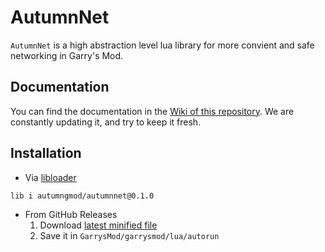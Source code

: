 # AutumnNet
``AutumnNet`` is a high abstraction level lua library for more convient and safe networking in Garry's Mod.

## Documentation
You can find the documentation in the [Wiki of this repository](https://github.com/autumngmod/autumnnet/wiki). We are constantly updating it, and try to keep it fresh.

## Installation
* Via [libloader](https://github.com/autumngmod/libloader)
```shell
lib i autumngmod/autumnnet@0.1.0
```
* From GitHub Releases
  1. Download [latest minified file]()
  2. Save it in ``GarrysMod/garrysmod/lua/autorun``
